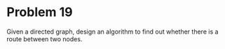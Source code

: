 # Problem 19

Given a directed graph, design an algorithm to find out whether there is a route between two nodes.